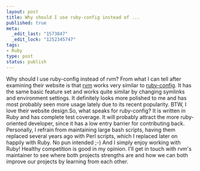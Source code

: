 ```yaml
--- 
layout: post
title: Why should I use ruby-config instead of ...
published: true
meta: 
  _edit_last: "1573847"
  _edit_lock: "1252345747"
tags: 
- Ruby
type: post
status: publish
---
```

Why should I use ruby-config instead of rvm? From what I can tell after examining their website is that [rvm](http://github.com/wayneeseguin/rvm/tree/master) works very similar to [ruby-config](http://github.com/fdietz/ruby-config/tree/master). It has the same basic feature set and works quite similar by changing symlinks and environment settings. It definitely looks more polished to me and has most probably seen more usage lately due to its recent popularity. BTW, I love their website design.So, what speaks for ruby-config? It is written in Ruby and has complete test coverage. It will probably attract the more ruby-oriented developer, since it has a low entry barrier for contributing back. Personally, I refrain from maintaining large bash scripts, having them replaced several years ago with Perl scripts, which I replaced later on happily with Ruby. No pun intended ;-) And I simply enjoy working with Ruby! Healthy competition is good in my opinion. I'll get in touch with rvm's maintainer to see where both projects strengths are and how we can both improve our projects by learning from each other.
